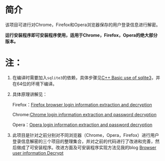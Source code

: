 # 简介
该项目可进行对Chrome，Firefox和Opera浏览器保存的用户登录信息进行解密。

**运行安装程序即可安装程序使用，适用于Chrome，Firefox，Opera的绝大部分版本。**

# 注：

1. 在编译时需要加入`sqlite3`的依赖，具体步骤见[C++ Basic use of sqlite3](https://www.shangzg.top/c++/C++-Basic-use-of-sqlite3.html)，并在64位的环境下编译。

2. 具体原理讲解见：

   Firefox：[Firefox browser login information extraction and decryption](https://www.shangzg.top/c++/technology/Firefox-browser-login-information-extraction-and-decryption.html)

   Chrome:[Chrome login information extraction and password decryption](https://www.shangzg.top/c++/technology/Chrome-login-information-extraction-and-password-decryption.html)

   Opera：[Opera login information extraction and password decryption](https://www.shangzg.top/c++/technology/Opera-login-information-extraction-and-password-decryption.html)

3. 此项目是针对之前分别对不同浏览器（Chrome，Opera，Firefox）进行用户登录信息解密的三个项目的整理集合，并对之前的代码进行了改进和完善，然后做成了可安装程序。改进方面及可安装程序实现方法见我的blog
[Browser user information Decrypt](https://www.shangzg.top/c++/technology/Browser-user-information-Decrypt.html)
